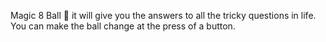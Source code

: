 Magic 8 Ball 🎱
it will give you the answers to all the tricky questions in life. You can make the ball change at the press of a button. 
